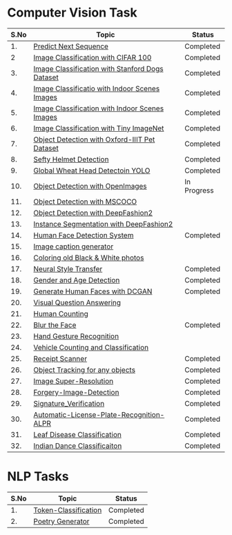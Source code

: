 # Computer Vision Task

|S.No|Topic|Status|
|---|---|---|
|1.|[Predict Next Sequence](https://github.com/skj092/Predict-Next-Sequence)|Completed|
|2|[Image Classification with CIFAR 100](https://github.com/skj092/Image-Classification-with-CIFAR-100)|Completed|
|3.|[Image Classification with Stanford Dogs Dataset](https://github.com/skj092/Image-Classification-with-Stanford-Dogs-Dataset)|Completed|
|4.| [Image Classificatio with Indoor Scenes Images](https://github.com/skj092/Image-Classification-with-Indoor-Scenes-Images)|Completed|
|5. |[Image Classification with Indoor Scenes Images](https://github.com/skj092/Image-Classification-with-Indoor-Scenes-Images-2)|Completed|
|6. |[Image Classification with Tiny ImageNet](https://github.com/skj092/Image-Classification-with-Tiny-ImageNet)|Completed|
|7. |[Object Detection with Oxford-IIIT Pet Dataset](https://github.com/skj092/Object-Detection-with-Oxford-IIIT-Pet-Dataset)|Completed|
|8. |[Sefty Helmet Detection](https://github.com/skj092/Sefty_Helmet_Detection)|Completed|
|9. |[Global Wheat Head Detectoin YOLO](https://github.com/skj092/Wheat-Head-Detection-YOLO)|Completed|
|10. |[Object Detection with OpenImages](https://drive.google.com/file/d/1PgSyY1060eisRkh590Xcp9p2LP7z0cI-/view)|In Progress|
|11. |[Object Detection with MSCOCO](https://drive.google.com/file/d/1eHUeNklRT9I7Kdcx6_foZxAXP4NvYSRZ/view)
|12. |[Object Detection with DeepFashion2](https://drive.google.com/file/d/12DwGUbUVWT70HuwSmS9YQWSwoMdizGkU/view)
|13. |[Instance Segmentation with DeepFashion2](https://drive.google.com/file/d/1UGVHNGPXmjkwnvRKgtTfa5XYfe1wFQck/view)
|14. |[Human Face Detection System](https://github.com/skj092/Human-Face-Detection-System)|Completed|
|15. |[Image caption generator](https://drive.google.com/file/d/1eDMmX3SkDpEdr6_nOhERnnNQBdAkxqw8/view)
|16. |[Coloring old Black & White photos](https://drive.google.com/file/d/1DenTb_uA8UyKnzvGtxNRbzABKBiUM7oo/view)
|17. |[Neural Style Transfer](https://drive.google.com/file/d/1Yc6N8cfSufzsHphfm3ftYG-OVINaqxtr/view)|Completed|
|18. |[Gender and Age Detection](https://github.com/skj092/Gender-and-Age-Prediction)|Completed|
|19. |[Generate Human Faces with DCGAN](https://github.com/skj092/Generate-Human-Faces-with-DCGAN)|Completed|
|20. |[Visual Question Answering](https://drive.google.com/file/d/1f5YlzREWijl8GDkMorlAAGnGBHbZAHSV/view)
|21. |[Human Counting](https://github.com/skj092/human-counting)
|22. |[Blur the Face](https://github.com/skj092/Face_Blur)|Completed|
|23. |[Hand Gesture Recognition](https://drive.google.com/file/d/1sfUrpnYCER5KwFfWNZFnQCIswOENj3uX/view)
|24. |[Vehicle Counting and Classification](https://drive.google.com/file/d/1gNYmbyFd0NrEt7vRhLyyUxbWhAGgqUk5/view)
|25. |[Receipt Scanner](https://github.com/skj092/Receipt-Scanner)|Completed|
|26. |[Object Tracking for any objects](https://github.com/skj092/OpenCV-Projects/tree/main/Object_Tracking)|Completed|
|27. |[Image Super-Resolution](https://drive.google.com/file/d/1Be4Re5_Sa8jrSOEUGCKl1r_o2AgnzeJI/view)|Completed|
|28. |[Forgery-Image-Detection](https://github.com/skj092/Forgegy-Image-Detection-Using-Error-level-Analysis-and-Deep-Learning)|Completed|
|29. |[Signature_Verification](https://github.com/skj092/Signature_Match)|Completed|
|30. |[Automatic-License-Plate-Recognition-ALPR](https://github.com/skj092/Automatic-License-Plate-Recognition-ALPR/blob/main/ALPR.ipynb)|Completed|
|31. |[Leaf Disease Classification](https://github.com/skj092/LeafDiseaseClassification)|Completed|
|32. |[Indian Dance Classificaiton](https://github.com/skj092/Indian_Dance_Classificaiton)|Completed|







# NLP Tasks

|S.No|Topic|Status|
|---|---|---|
|1.|[Token-Classification](https://github.com/skj092/Token-Classification)|Completed|
|2.|[Poetry Generator](https://github.com/skj092/Poetry-Generator)|Completed|


